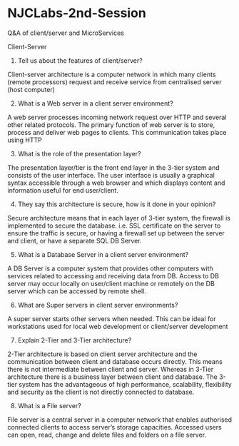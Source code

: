 # NJCLabs-2nd-Session
Q&amp;A of client/server and MicroServices

Client-Server
 
1.	Tell us about the features of client/server?

Client-server architecture is a computer network in which many clients (remote processors) request and receive service from centralised server (host computer)

2.	What is a Web server in a client server environment?

A web server processes incoming network request over HTTP and several other related protocols. The primary function of web server is to store, process and deliver web pages to clients. This communication takes place using HTTP

3.	What is the role of the presentation layer?

The presentation layer/tier is the front end layer in the 3-tier system and consists of the user interface. The user interface is usually a graphical syntax accessible through a web browser and which displays content and information useful for end user/client.

4.	They say this architecture is secure, how is it done in your opinion?

Secure architecture means that in each layer of 3-tier system, the firewall is implemented to secure the database. i.e. SSL certificate on the server to ensure the traffic is secure, or having a firewall set up between the server and client, or have a separate SQL DB Server.

5.	What is a Database Server in a client server environment?

A DB Server is a computer system that provides other computers with services related to accessing and receiving data from DB. Access to DB server may occur locally on user/client machine or remotely on the DB server which can be accessed by remote shell.

6.	What are Super servers in client server environments?

A super server starts other servers when needed. This can be ideal for workstations used for local web development or client/server development

7.	Explain 2-Tier and 3-Tier architecture?

2-Tier architecture is based on client server architecture and the communication between client and database occurs directly. This means there is not intermediate between client and server. Whereas in 3-Tier architecture there is a business layer between client and database. The 3-tier system has the advantageous of high performance, scalability, flexibility and security as the client is not directly connected to database.  

8.	What is a File server?

File server is a central server in a computer network that enables authorised connected clients to access server’s storage capacities. Accessed users can open, read, change and delete files and folders on a file server.
